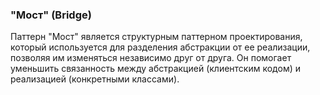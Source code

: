 ### "Мост" (Bridge)

Паттерн "Мост" является структурным паттерном проектирования, 
который используется для разделения абстракции от ее реализации,
позволяя им изменяться независимо друг от друга. 
Он помогает уменьшить связанность между абстракцией (клиентским кодом) 
и реализацией (конкретными классами).